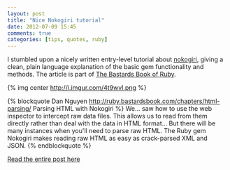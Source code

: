 ```yaml
---
layout: post
title: "Nice Nokogiri tutorial"
date: 2012-07-09 15:45
comments: true
categories: [tips, quotes, ruby]
---
```


I stumbled upon a nicely written entry-level tutorial about [nokogiri](http://nokogiri.org/), giving a clean,
plain language explanation of the basic gem functionality and methods. The article is part of
[The Bastards Book of Ruby](http://ruby.bastardsbook.com/).

{% img center http://i.imgur.com/4t9wvl.png %}

{% blockquote Dan Nguyen http://ruby.bastardsbook.com/chapters/html-parsing/ Parsing HTML with Nokogiri %}
We... saw how to use the web inspector to intercept raw data files. This allows us to read from them directly rather than deal with the data in HTML format... But there will be many instances when you'll need to parse raw HTML. The Ruby gem Nokogiri makes reading raw HTML as easy as crack-parsed XML and JSON.
{% endblockquote %}

[Read the entire post here](http://ruby.bastardsbook.com/chapters/html-parsing/)
